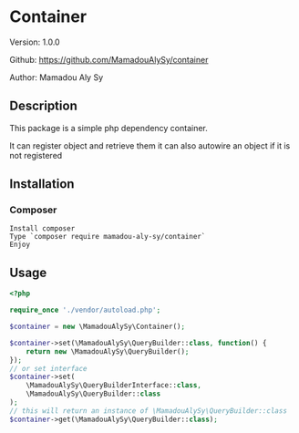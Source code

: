 # Container

Version: 1.0.0

Github: <https://github.com/MamadouAlySy/container>

Author: Mamadou Aly Sy

## Description

This package is a simple php dependency container.

It can register object and retrieve them it can also autowire an object if it is not registered

## Installation

### Composer

    Install composer
    Type `composer require mamadou-aly-sy/container`
    Enjoy

## Usage

```php
<?php

require_once './vendor/autoload.php';

$container = new \MamadouAlySy\Container();

$container->set(\MamadouAlySy\QueryBuilder::class, function() {
    return new \MamadouAlySy\QueryBuilder();
});
// or set interface
$container->set(
    \MamadouAlySy\QueryBuilderInterface::class, 
    \MamadouAlySy\QueryBuilder::class
);
// this will return an instance of \MamadouAlySy\QueryBuilder::class
$container->get(\MamadouAlySy\QueryBuilder::class);
```

